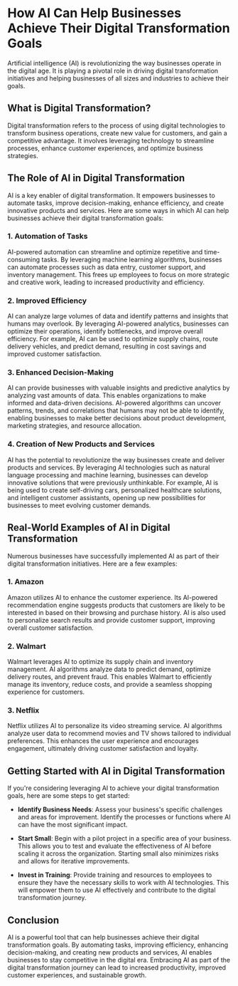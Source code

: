 # How AI Can Help Businesses Achieve Their Digital Transformation Goals

Artificial intelligence (AI) is revolutionizing the way businesses operate in the digital age. It is playing a pivotal role in driving digital transformation initiatives and helping businesses of all sizes and industries to achieve their goals.

## What is Digital Transformation?

Digital transformation refers to the process of using digital technologies to transform business operations, create new value for customers, and gain a competitive advantage. It involves leveraging technology to streamline processes, enhance customer experiences, and optimize business strategies.

## The Role of AI in Digital Transformation

AI is a key enabler of digital transformation. It empowers businesses to automate tasks, improve decision-making, enhance efficiency, and create innovative products and services. Here are some ways in which AI can help businesses achieve their digital transformation goals:

### 1. Automation of Tasks

AI-powered automation can streamline and optimize repetitive and time-consuming tasks. By leveraging machine learning algorithms, businesses can automate processes such as data entry, customer support, and inventory management. This frees up employees to focus on more strategic and creative work, leading to increased productivity and efficiency.

### 2. Improved Efficiency

AI can analyze large volumes of data and identify patterns and insights that humans may overlook. By leveraging AI-powered analytics, businesses can optimize their operations, identify bottlenecks, and improve overall efficiency. For example, AI can be used to optimize supply chains, route delivery vehicles, and predict demand, resulting in cost savings and improved customer satisfaction.

### 3. Enhanced Decision-Making

AI can provide businesses with valuable insights and predictive analytics by analyzing vast amounts of data. This enables organizations to make informed and data-driven decisions. AI-powered algorithms can uncover patterns, trends, and correlations that humans may not be able to identify, enabling businesses to make better decisions about product development, marketing strategies, and resource allocation.

### 4. Creation of New Products and Services

AI has the potential to revolutionize the way businesses create and deliver products and services. By leveraging AI technologies such as natural language processing and machine learning, businesses can develop innovative solutions that were previously unthinkable. For example, AI is being used to create self-driving cars, personalized healthcare solutions, and intelligent customer assistants, opening up new possibilities for businesses to meet evolving customer demands.

## Real-World Examples of AI in Digital Transformation

Numerous businesses have successfully implemented AI as part of their digital transformation initiatives. Here are a few examples:

### 1. Amazon

Amazon utilizes AI to enhance the customer experience. Its AI-powered recommendation engine suggests products that customers are likely to be interested in based on their browsing and purchase history. AI is also used to personalize search results and provide customer support, improving overall customer satisfaction.

### 2. Walmart

Walmart leverages AI to optimize its supply chain and inventory management. AI algorithms analyze data to predict demand, optimize delivery routes, and prevent fraud. This enables Walmart to efficiently manage its inventory, reduce costs, and provide a seamless shopping experience for customers.

### 3. Netflix

Netflix utilizes AI to personalize its video streaming service. AI algorithms analyze user data to recommend movies and TV shows tailored to individual preferences. This enhances the user experience and encourages engagement, ultimately driving customer satisfaction and loyalty.

## Getting Started with AI in Digital Transformation

If you're considering leveraging AI to achieve your digital transformation goals, here are some steps to get started:

 - **Identify Business Needs**: Assess your business's specific challenges and areas for improvement. Identify the processes or functions where AI can have the most significant impact.

 - **Start Small**: Begin with a pilot project in a specific area of your business. This allows you to test and evaluate the effectiveness of AI before scaling it across the organization. Starting small also minimizes risks and allows for iterative improvements.

 - **Invest in Training**: Provide training and resources to employees to ensure they have the necessary skills to work with AI technologies. This will empower them to use AI effectively and contribute to the digital transformation journey.

## Conclusion

AI is a powerful tool that can help businesses achieve their digital transformation goals. By automating tasks, improving efficiency, enhancing decision-making, and creating new products and services, AI enables businesses to stay competitive in the digital era. Embracing AI as part of the digital transformation journey can lead to increased productivity, improved customer experiences, and sustainable growth.